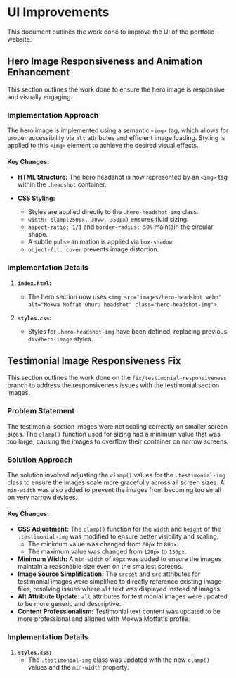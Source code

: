 # UI Improvements

This document outlines the work done to improve the UI of the portfolio website.

## Hero Image Responsiveness and Animation Enhancement

This section outlines the work done to ensure the hero image is responsive and visually engaging.

### Implementation Approach

The hero image is implemented using a semantic `<img>` tag, which allows for proper accessibility via `alt` attributes and efficient image loading. Styling is applied to this `<img>` element to achieve the desired visual effects.

#### Key Changes:

-   **HTML Structure:** The hero headshot is now represented by an `<img>` tag within the `.headshot` container.

-   **CSS Styling:**
    -   Styles are applied directly to the `.hero-headshot-img` class.
    -   `width: clamp(250px, 30vw, 350px)` ensures fluid sizing.
    -   `aspect-ratio: 1/1` and `border-radius: 50%` maintain the circular shape.
    -   A subtle `pulse` animation is applied via `box-shadow`.
    -   `object-fit: cover` prevents image distortion.

### Implementation Details

1.  **`index.html`:**
    -   The hero section now uses `<img src="images/hero-headshot.webp" alt="Mokwa Moffat Ohuru headshot" class="hero-headshot-img">`.

2.  **`styles.css`:**
    -   Styles for `.hero-headshot-img` have been defined, replacing previous `div#hero-image` styles.

## Testimonial Image Responsiveness Fix

This section outlines the work done on the `fix/testimonial-responsiveness` branch to address the responsiveness issues with the testimonial section images.

### Problem Statement

The testimonial section images were not scaling correctly on smaller screen sizes. The `clamp()` function used for sizing had a minimum value that was too large, causing the images to overflow their container on narrow screens.

### Solution Approach

The solution involved adjusting the `clamp()` values for the `.testimonial-img` class to ensure the images scale more gracefully across all screen sizes. A `min-width` was also added to prevent the images from becoming too small on very narrow devices.

#### Key Changes:

-   **CSS Adjustment:** The `clamp()` function for the `width` and `height` of the `.testimonial-img` was modified to ensure better visibility and scaling.
    -   The minimum value was changed from `60px` to `80px`.
    -   The maximum value was changed from `120px` to `150px`.
-   **Minimum Width:** A `min-width` of `80px` was added to ensure the images maintain a reasonable size even on the smallest screens.
-   **Image Source Simplification:** The `srcset` and `src` attributes for testimonial images were simplified to directly reference existing image files, resolving issues where `alt` text was displayed instead of images.
-   **Alt Attribute Update:** `alt` attributes for testimonial images were updated to be more generic and descriptive.
-   **Content Professionalism:** Testimonial text content was updated to be more professional and aligned with Mokwa Moffat's profile.

### Implementation Details

1.  **`styles.css`:**
    -   The `.testimonial-img` class was updated with the new `clamp()` values and the `min-width` property.
